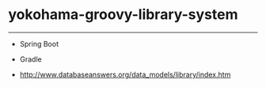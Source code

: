 # yokohama-groovy-library-system
---

- Spring Boot
- Gradle

- http://www.databaseanswers.org/data_models/library/index.htm
